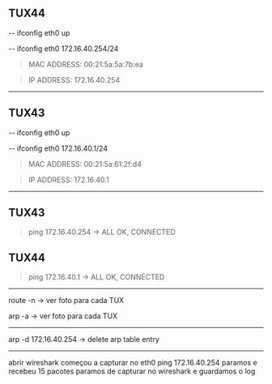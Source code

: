 ## TUX44

-- ifconfig eth0 up

-- ifconfig eth0 172.16.40.254/24

> MAC ADDRESS: 00:21:5a:5a:7b:ea 

> IP ADDRESS: 172.16.40.254

----------------------------------------------------------
## TUX43
-- ifconfig eth0 up

-- ifconfig eth0 172.16.40.1/24

> MAC ADDRESS: 00:21:5a:61:2f:d4

> IP ADDRESS: 172.16.40.1

-------------------------------------------------

## TUX43

> ping 172.16.40.254 -> ALL OK, CONNECTED 

## TUX44

> ping 172.16.40.1 -> ALL OK, CONNECTED

-------------------------------------
route -n -> ver foto para cada TUX

arp -a -> ver foto para cada TUX

----------------------------------------------

arp -d 172.16.40.254 -> delete arp table entry

-----------------------------------------------

abrir wireshark começou a capturar no eth0
ping 172.16.40.254
paramos e recebeu 15 pacotes
paramos de capturar no wireshark e guardamos o log

